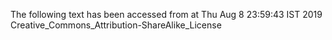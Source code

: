 The following text has been accessed from at Thu Aug 8 23:59:43 IST 2019
Creative_Commons_Attribution-ShareAlike_License
